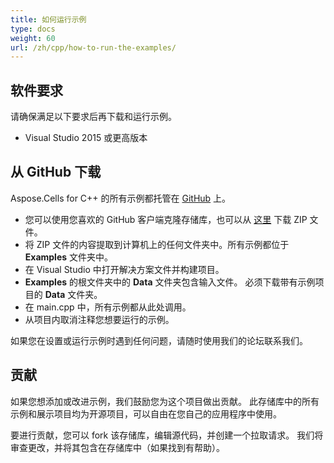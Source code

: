 ```yaml
---
title: 如何运行示例
type: docs
weight: 60
url: /zh/cpp/how-to-run-the-examples/
---
```


## **软件要求**
请确保满足以下要求后再下载和运行示例。

- Visual Studio 2015 或更高版本
## **从 GitHub 下载**
Aspose.Cells for C++ 的所有示例都托管在 [GitHub](https://github.com/aspose-cells/Aspose.Cells-for-C/) 上。

- 您可以使用您喜欢的 GitHub 客户端克隆存储库，也可以从 [这里](https://github.com/aspose-cells/Aspose.Cells-for-C/archive/master.zip) 下载 ZIP 文件。
- 将 ZIP 文件的内容提取到计算机上的任何文件夹中。所有示例都位于 **Examples** 文件夹中。
- 在 Visual Studio 中打开解决方案文件并构建项目。
- **Examples** 的根文件夹中的 **Data** 文件夹包含输入文件。 必须下载带有示例项目的 **Data** 文件夹。
- 在 main.cpp 中，所有示例都从此处调用。
- 从项目内取消注释您想要运行的示例。

如果您在设置或运行示例时遇到任何问题，请随时使用我们的论坛联系我们。
## **贡献**
如果您想添加或改进示例，我们鼓励您为这个项目做出贡献。 此存储库中的所有示例和展示项目均为开源项目，可以自由在您自己的应用程序中使用。

要进行贡献，您可以 fork 该存储库，编辑源代码，并创建一个拉取请求。 我们将审查更改，并将其包含在存储库中（如果找到有帮助）。
